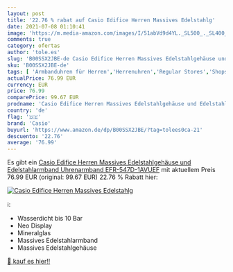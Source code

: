```yaml
---
layout: post
title: '22.76 % rabat auf Casio Edifice Herren Massives Edelstahlg'
date: 2021-07-08 01:10:41
image: 'https://m.media-amazon.com/images/I/51abVd9d4YL._SL500_._SL400_.jpg'
comments: true
category: ofertas
author: 'tole.es'
slug: 'B00SSX2JBE-de Casio Edifice Herren Massives Edelstahlgehäuse und...'
sku: 'B00SSX2JBE-de'
tags: [ 'Armbanduhren für Herren','Herrenuhren','Regular Stores','Shops','Uhren','casio', ]
actualPrice: 76.99 EUR
currency: EUR
price: 76.99
comparePrice: 99.67 EUR
prodname: 'Casio Edifice Herren Massives Edelstahlgehäuse und Edelstahlarmband Uhrenarmband EFR-547D-1AVUEF'
country: 'de'
flag: '🇩🇪'
brand: 'Casio'
buyurl: 'https://www.amazon.de/dp/B00SSX2JBE/?tag=tolees0ca-21'
descuento: '22.76'
average: '76.99'
---
```


Es gibt ein [Casio Edifice Herren Massives Edelstahlgehäuse und Edelstahlarmband Uhrenarmband EFR-547D-1AVUEF](https://www.amazon.de/dp/B00SSX2JBE/?tag=tolees0ca-21) mit aktuellem Preis 76.99 EUR (original: 99.67 EUR) 22.76 % Rabatt hier:

[![Casio Edifice Herren Massives Edelstahlg](https://m.media-amazon.com/images/I/51abVd9d4YL._SL500_._SL400_.jpg)](https://www.amazon.de/dp/B00SSX2JBE/?tag=tolees0ca-21)

ℹ️:

- Wasserdicht bis 10 Bar
- Neo Display
- Mineralglas
- Massives Edelstahlarmband
- Massives Edelstahlgehäuse

[🛒 kauf es hier!!](https://www.amazon.de/dp/B00SSX2JBE/?tag=tolees0ca-21)
